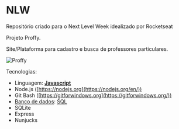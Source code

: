 # NLW
Repositório criado para o Next Level Week idealizado por Rocketseat 

Projeto Proffy.

Site/Plataforma para cadastro e busca de professores particulares.

<img src="D:/Imagens/Screenshot_22.png" alt="Proffy">

Tecnologias:
- Linguagem: **[Javascript](https://developer.mozilla.org/en-US/docs/Web/javascript)**
- Node.js ([https://nodejs.org](https://nodejs.org/en/))
- Git Bash ([https://gitforwindows.org](https://gitforwindows.org/))
- [Banco de dados](https://www.notion.so/nextlevelweekstarter/Banco-de-Dados-5486eedc84d245a289d6004d34597f22): [SQL](https://en.wikipedia.org/wiki/SQL)
- SQLite
- Express
- Nunjucks
